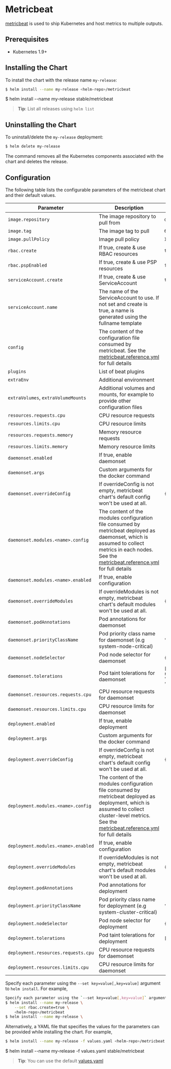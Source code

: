 # Metricbeat

[metricbeat](https://www.elastic.co/guide/en/beats/metricbeat/current/index.html) is used to ship Kubernetes and host metrics to multiple outputs.

## Prerequisites

-   Kubernetes 1.9+

## Installing the Chart

To install the chart with the release name `my-release`:

```bash
$ helm install --name my-release <helm-repo>/metricbeat
```

$ helm install --name my-release stable/metricbeat
> **Tip**: List all releases using `helm list`

## Uninstalling the Chart

To uninstall/delete the `my-release` deployment:

```bash
$ helm delete my-release
```

The command removes all the Kubernetes components associated with the chart and deletes the release.

## Configuration

The following table lists the configurable parameters of the metricbeat chart and their default values.

| Parameter                           | Description                                                                                                                                                                                                                                                                                 | Default                                                                                     |
| ----------------------------------- | ------------------------------------------------------------------------------------------------------------------------------------------------------------------------------------------------------------------------------------------------------------------------------------------- | ------------------------------------------------------------------------------------------- |
| `image.repository`                  | The image repository to pull from                                                                                                                                                                                                                                                           | `docker.elastic.co/beats/metricbeat`                                                        |
| `image.tag`                         | The image tag to pull                                                                                                                                                                                                                                                                       | `6.7.0`                                                                                     |
| `image.pullPolicy`                  | Image pull policy                                                                                                                                                                                                                                                                           | `IfNotPresent`                                                                              |
| `rbac.create`                       | If true, create & use RBAC resources                                                                                                                                                                                                                                                        | `true`                                                                                      |
| `rbac.pspEnabled`                   | If true, create & use PSP resources                                                                                                                                                                                                                                                        | `false`                                                                                      |
| `serviceAccount.create`             | If true, create & use ServiceAccount                                                                                                                                                                                                                                                        | `true`                                                                                      |
| `serviceAccount.name`               | The name of the ServiceAccount to use. If not set and create is true, a name is generated using the fullname template                                                                                                                                                                       |                                                                                             |
| `config`                            | The content of the configuration file consumed by metricbeat. See the [metricbeat.reference.yml](https://www.elastic.co/guide/en/beats/metricbeat/current/metricbeat-reference-yml.html) for full details                                                                                   |                                                                                             |
| `plugins`                           | List of beat plugins                                                                                                                                                                                                                                                                        |                                                                                             |
| `extraEnv`                          | Additional environment                                                                                                                                                                                                                                                                      |                                                                                             |
| `extraVolumes`, `extraVolumeMounts` | Additional volumes and mounts, for example to provide other configuration files                                                                                                                                                                                                             |                                                                                             |
| `resources.requests.cpu`            | CPU resource requests                                                                                                                                                                                                                                                                       |                                                                                             |
| `resources.limits.cpu`              | CPU resource limits                                                                                                                                                                                                                                                                         |                                                                                             |
| `resources.requests.memory`         | Memory resource requests                                                                                                                                                                                                                                                                    |                                                                                             |
| `resources.limits.memory`           | Memory resource limits                                                                                                                                                                                                                                                                      |                                                                                             |
| `daemonset.enabled`                 | If true, enable daemonset                                                                                                                                                                                                                                                                   |                                                                                             |
| `daemonset.args`                    | Custom arguments for the docker command                                                                                                                                                                                                                                                     |                                                                                             |
| `daemonset.overrideConfig`          | If overrideConfig is not empty, metricbeat chart's default config won't be used at all.                                                                                                                                                                                                     | `{}`                                                                                        |
| `daemonset.modules.<name>.config`   | The content of the modules configuration file consumed by metricbeat deployed as daemonset, which is assumed to collect metrics in each nodes. See the [metricbeat.reference.yml](https://www.elastic.co/guide/en/beats/metricbeat/current/metricbeat-reference-yml.html) for full details  |                                                                                             |
| `daemonset.modules.<name>.enabled`  | If true, enable configuration                                                                                                                                                                                                                                                               |                                                                                             |
| `daemonset.overrideModules`         | If overrideModules is not empty, metricbeat chart's default modules won't be used at all.                                                                                                                                                                                                   | `{}`                                                                                        |
| `daemonset.podAnnotations`          | Pod annotations for daemonset                                                                                                                                                                                                                                                               |                                                                                             |
| `daemonset.priorityClassName`          | Pod priority class name for daemonset (e.g system-node-critical)                                                                                                                                                                                                          | `""`                                                                                        |
| `daemonset.nodeSelector`            | Pod node selector for daemonset                                                                                                                                                                                                                                                             | `{}`                                                                                        |
| `daemonset.tolerations`             | Pod taint tolerations for daemonset                                                                                                                                                                                                                                                         | `[{"key": "node-role.kubernetes.io/master", "operator": "Exists", "effect": "NoSchedule"}]` |
| `daemonset.resources.requests.cpu`  | CPU resource requests for daemonset                                                                                                                                                                                                                                                         |                                                                                             |
| `daemonset.resources.limits.cpu`    | CPU resource limits for daemonset                                                                                                                                                                                                                                                           |                                                                                             |
| `deployment.enabled`                | If true, enable deployment                                                                                                                                                                                                                                                                  |                                                                                             |
| `deployment.args`                   | Custom arguments for the docker command                                                                                                                                                                                                                                                     |                                                                                             |
| `deployment.overrideConfig`         | If overrideConfig is not empty, metricbeat chart's default config won't be used at all.                                                                                                                                                                                                     | `{}`                                                                                        |
| `deployment.modules.<name>.config`  | The content of the modules configuration file consumed by metricbeat deployed as deployment, which is assumed to collect cluster-level metrics. See the [metricbeat.reference.yml](https://www.elastic.co/guide/en/beats/metricbeat/current/metricbeat-reference-yml.html) for full details |                                                                                             |
| `deployment.modules.<name>.enabled` | If true, enable configuration                                                                                                                                                                                                                                                               |                                                                                             |
| `deployment.overrideModules`        | If overrideModules is not empty, metricbeat chart's default modules won't be used at all.                                                                                                                                                                                                   | `{}`                                                                                        |
| `deployment.podAnnotations`         | Pod annotations for deployment                                                                                                                                                                                                                                                              |                                                                                             |
| `deployment.priorityClassName`          | Pod priority class name for deployment (e.g system-cluster-critical)                                                                                                                                                                                                        | `""`                                                                                       |
| `deployment.nodeSelector`           | Pod node selector for deployment                                                                                                                                                                                                                                                            | `{}`                                                                                        |
| `deployment.tolerations`            | Pod taint tolerations for deployment                                                                                                                                                                                                                                                        | `[]`                                                                                        |
| `deployment.resources.requests.cpu` | CPU resource requests for daemonset                                                                                                                                                                                                                                                         |                                                                                             |
| `deployment.resources.limits.cpu`   | CPU resource limits for daemonset                                                                                                                                                                                                                                                           |                                                                                             |

Specify each parameter using the `--set key=value[,key=value]` argument to `helm install`. For example,

```bash
Specify each parameter using the `--set key=value[,key=value]` argument to `helm install`. For example,
$ helm install --name my-release \
    --set rbac.create=true \
    <helm-repo>/metricbeat
$ helm install --name my-release \
```

Alternatively, a YAML file that specifies the values for the parameters can be provided while installing the chart. For example,

```bash
$ helm install --name my-release -f values.yaml <helm-repo>/metricbeat
```

$ helm install --name my-release -f values.yaml stable/metricbeat
> **Tip**: You can use the default [values.yaml](values.yaml)
